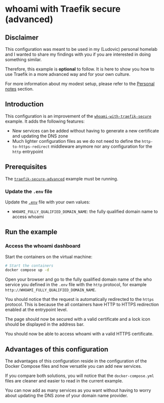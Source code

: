 # whoami with Traefik secure (advanced)

## Disclaimer

This configuration was meant to be used in my (Ludovic) personal homelab and I
wanted to share my findings with you if you are interested in doing something
similar.

Therefore, this example is **optional** to follow. It is here to show you how to
use Traefik in a more advanced way and for your own culture.

For more information about my modest setup, please refer to the
[Personal notes](../traefik-secure-advanced/README.md#personal-notes) section.

## Introduction

This configuration is an improvement of the
[`whoami-with-traefik-secure`](../whoami-with-traefik-secure/README.md) example.
It adds the following features:

- New services can be added without having to generate a new certificate and
  updating the DNS zone
- Much lighter configuration files as we do not need to define the
  `http-to-https-redirect` middleware anymore nor any configuration for the
  `http` entrypoint

## Prerequisites

The [`traefik-secure-advanced`](../traefik-secure-advanced/README.md) example
must be running.

### Update the `.env` file

Update the [`.env`](.env) file with your own values:

- `WHOAMI_FULLY_QUALIFIED_DOMAIN_NAME`: the fully qualified domain name to
  access whoami

## Run the example

### Access the whoami dashboard

Start the containers on the virtual machine:

```sh
# Start the containers
docker compose up -d
```

Open your browser and go to the fully qualified domain name of the who service
you defined in the `.env` file with the `http` protocol, for example
`http://WHOAMI_FULLY_QUALIFIED_DOMAIN_NAME`.

You should notice that the request is automatically redirected to the `https`
protocol. This is because the all containers have HTTP to HTTPS redirection
enabled at the entrypoint level.

The page should now be secured with a valid certificate and a lock icon should
be displayed in the address bar.

You should now be able to access whoami with a valid HTTPS certificate.

## Advantages of this configuration

The advantages of this configuration reside in the configuration of the Docker
Compose files and how versatile you can add new services.

If you compare both solutions, you will notice that the `docker-compose.yml`
files are cleaner and easier to read in the current example.

You can now add as many services as you want without having to worry about
updating the DNS zone of your domain name provider.

